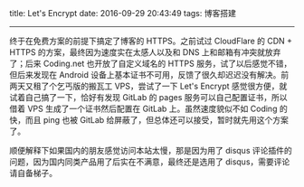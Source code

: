 title: Let's Encrypt
date: 2016-09-29 20:43:49
tags: 博客搭建

---
终于在免费方案的前提下搞定了博客的 HTTPS。之前试过 CloudFlare 的 CDN + HTTPS 的方案，最终因为速度实在太感人以及和 DNS 上和邮箱有冲突就放弃了；后来 Coding.net 也开放了自定义域名的 HTTPS 服务，试了以后感觉不错，但后来发现在 Android 设备上基本证书不可用，反馈了很久却迟迟没有解决。前两天又租了个乞丐版的搬瓦工 VPS，尝试了一下 Let's Encrypt 感觉很方便，就试着自己搞了一下，恰好有发现 GitLab 的 pages 服务可以自己配置证书，所以借着 VPS 生成了一个证书然后配置在 GitLab 上。虽然速度貌似不如 Coding 的快，而且 ping 也被 GitLab 给屏蔽了，但总体还可以接受，暂时就先用这个方案了。

顺便解释下如果国内的朋友感觉访问本站太慢，那是因为用了 disqus 评论插件的问题，因为国内同类产品用了后实在不满意，最终还是选用了 disqus，需要评论请自备梯子。
